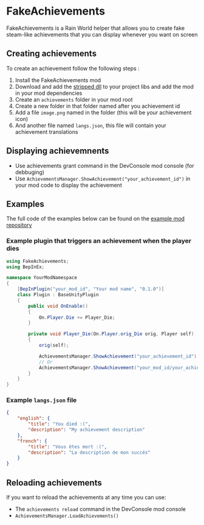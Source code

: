 # FakeAchievements
FakeAchievements is a Rain World helper that allows you to create fake steam-like achievements that you can display whenever you want on screen

## Creating achievements 
To create an achievement follow the following steps :
1. Install the FakeAchievements mod
2. Download and add the [stripped dll](https://github.com/ddemile/FakeAchievements/releases/download/0.1.2-beta/Stripped-FakeAchievements.dll) to your project libs and add the mod in your mod dependencies
3. Create an `achievements` folder in your mod root
4. Create a new folder in that folder named after you achievement id
5. Add a file `image.png` named in the folder (this will be your achievement icon)
6. And another file named `langs.json`, this file will contain your achievement translations

## Displaying achievemnents
- Use achievements grant command in the DevConsole mod console (for debbuging)
- Use `AchievementsManager.ShowAchievement("your_achievement_id")` in your mod code to display the achievement

## Examples
The full code of the examples below can be found on the [example mod repository](https://github.com/ddemile/FakeAchievementsExample?tab=readme-ov-file)
### Example plugin that triggers an achievement when the player dies
```cs
using FakeAchievements;
using BepInEx;

namespace YourModNamespace
{
    [BepInPlugin("your_mod_id", "Your mod name", "0.1.0")]
    class Plugin : BaseUnityPlugin
    {
        public void OnEnable()
        {
            On.Player.Die += Player_Die;
        }

        private void Player_Die(On.Player.orig_Die orig, Player self)
        {
            orig(self);

            AchievementsManager.ShowAchievement("your_achievement_id");
            // Or
            AchievementsManager.ShowAchievement("your_mod_id/your_achievement_id");
        }
    }
}
```

### Example `langs.json` file
```json
{
    "english": {
        "title": "You died :(",
        "description": "My achievement description"
    },
    "french": {
        "title": "Vous êtes mort :(",
        "description": "La description de mon succés"
    }
}
```

## Reloading achievements
If you want to reload the achievements at any time you can use:
- The `achievements reload` command in the DevConsole mod console
- `AchievementsManager.LoadAchievements()`
